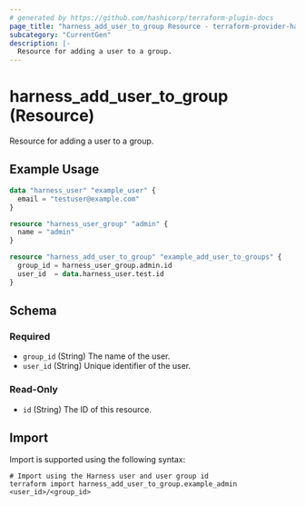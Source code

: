 ```yaml
---
# generated by https://github.com/hashicorp/terraform-plugin-docs
page_title: "harness_add_user_to_group Resource - terraform-provider-harness"
subcategory: "CurrentGen"
description: |-
  Resource for adding a user to a group.
---
```


# harness_add_user_to_group (Resource)

Resource for adding a user to a group.

## Example Usage

```terraform
data "harness_user" "example_user" {
  email = "testuser@example.com"
}

resource "harness_user_group" "admin" {
  name = "admin"
}

resource "harness_add_user_to_group" "example_add_user_to_groups" {
  group_id = harness_user_group.admin.id
  user_id  = data.harness_user.test.id
}
```

<!-- schema generated by tfplugindocs -->
## Schema

### Required

- `group_id` (String) The name of the user.
- `user_id` (String) Unique identifier of the user.

### Read-Only

- `id` (String) The ID of this resource.

## Import

Import is supported using the following syntax:

```shell
# Import using the Harness user and user group id
terraform import harness_add_user_to_group.example_admin <user_id>/<group_id>
```
